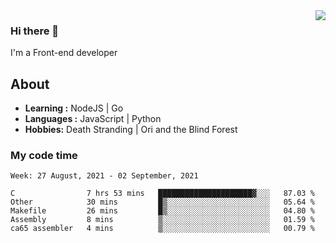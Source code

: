 <img align='right' src="https://github-readme-stats.vercel.app/api?username=strugglebak&show_icons=true">

### Hi there 👋

I'm a Front-end developer

## About

-  **Learning :** NodeJS | Go
-  **Languages :** JavaScript | Python
-  **Hobbies:** Death Stranding | Ori and the Blind Forest

### My code time

<!--START_SECTION:waka-->
```text
Week: 27 August, 2021 - 02 September, 2021

C                7 hrs 53 mins   █████████████████████▓░░░   87.03 % 
Other            30 mins         █▒░░░░░░░░░░░░░░░░░░░░░░░   05.64 % 
Makefile         26 mins         █▒░░░░░░░░░░░░░░░░░░░░░░░   04.80 % 
Assembly         8 mins          ▒░░░░░░░░░░░░░░░░░░░░░░░░   01.59 % 
ca65 assembler   4 mins          ▒░░░░░░░░░░░░░░░░░░░░░░░░   00.79 % 
```
<!--END_SECTION:waka-->
